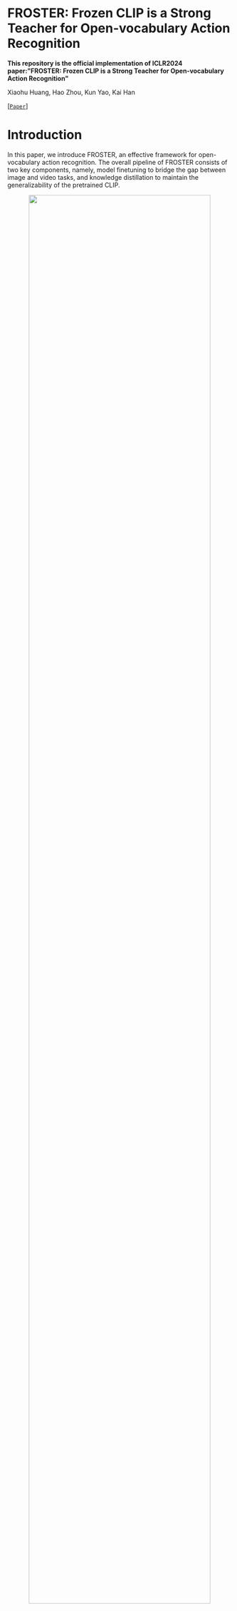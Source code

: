 # FROSTER: Frozen CLIP is a Strong Teacher for Open-vocabulary Action Recognition

**This repository is the official implementation of ICLR2024 paper:"FROSTER: Frozen CLIP is a Strong Teacher for Open-vocabulary Action Recognition"**

Xiaohu Huang, Hao Zhou, Kun Yao, Kai Han

 [[`Paper`]](https://openreview.net/pdf?id=zYXFMeHRtO)

# Introduction

In this paper, we introduce FROSTER, an effective framework for open-vocabulary action recognition. The overall pipeline of FROSTER consists of two key components, namely, model finetuning to bridge the gap between image and video tasks, and knowledge distillation to maintain the generalizability of the pretrained CLIP.

<div class="col-sm-12" align=center>
  <img src='figures/method.png' width="90%" height="90%">
</div>

# Performance
We conduct experiments on two open-vocabulary settings, i.e., base-to-novel and cross-dataset. FROSTER achieves state-of-the-art performance on both the two benchmarks.

<div align=center>
  <img src='figures/base-to-novel.png' width="90%" height="90%">
</div>

<div align=center>
  <img src='figures/cross-dataset.png' width="90%" height="90%">
</div>

# Dependency

The main dependent packages include: PyTorch 1.11.0 and torchvision 0.12.0 and [`PySlowFast`](https://github.com/facebookresearch/SlowFast)

Detailed Installation instruction can be viewed in [`INSTALL.md`](https://github.com/VisAILab/froster/blob/main/INSTALL.md).

# Data Preparation

- **Kinetics-400.** 

  We obtained the compressed version Kinetics-400 dataset, where videos have been resized to 256, from the [`VoV3d Repo`](https://github.com/youngwanLEE/VoV3D/blob/main/DATA.md#kinetics- 
  400). The repository  provides the download link for the dataset:  [[`Kinetics-400 dataset link`](https://dl.dropbox.com/s/419u0zljf2brsbt/compress.tar.gz)]. After downloading and 
  extracting the data, you should rename the folders "train_256" and "val_256" to "train" and "val" respectively. Additionally, please note that the video "val/crossing_river/ZVdAl- 
  yh9m0.mp4" is invalid and needs to be replaced. You should download a new version of the video from [`here`](https://drive.google.com/file/d/15M07kKQlZEoVzUezppITSnICs83fch8A/view? 
  usp=share_link) and perform the replacement.

- **UCF-101.**

  We download UCF-101 dataset by the [`script`](https://github.com/open-mmlab/mmaction2/blob/main/tools/data/ucf101/download_videos.sh) provided by MMAction2.

- **HMDB-51.**

  We donwload HMDB-51 dataset by the [`script`](https://github.com/open-mmlab/mmaction2/blob/main/tools/data/hmdb51/download_videos.sh) provided by MMAction2.

- **Kinetics-600 testing.**

  Validation data of Kinetics-600 we used can be donwloaded from [`link`](https://pan.baidu.com/s/1d6wI-n3igMdE1rJ2xP2MsA?pwd=c5mu ).

# Checkpoint

The pre-trained models will be uploaded soon.

# Training

- **Base-to-Novel Setting**
The training scripts are in the **script/training/temporal_b16** folder. 
Please use `train_clip_B2N_hmdb.sh`, `train_clip_B2N_k400.sh`, `train_clip_B2N_ssv2.sh` and `train_clip_B2N_ucf.sh` for the training on HMDB51, K400, SSV2, and UCF101, respectively.

Below is the training script on k400, where you need to modify the `ROOT`, `CKPT`, `DATA.PATH_TO_DATA_DIR`, `DATA.PATH_PREFIX`, `DATA.INDEX_LABEL_MAPPING_FILE`  variables to fit the paths on your server. 

```bash
ROOT=/root/paddlejob/workspace/env_run/output/xiaohu/FROSTER
CKPT=/root/paddlejob/workspace/env_run/output/xiaohu/FROSTER

# TRAIN_FILE can be set as train_1.csv or train_2.csv or train_3.csv;

B2N_k400_file=B2N_k400
TRAIN_FILE=train_1.csv
VAL_FILE=val.csv
TEST_FILE=test.csv

cd $ROOT

TORCH_DISTRIBUTED_DEBUG=INFO python -W ignore -u tools/run_net.py \
  --cfg configs/Kinetics/TemporalCLIP_vitb16_8x16_STAdapter_K400.yaml \
  --opts DATA.PATH_TO_DATA_DIR $ROOT/zs_label_db/$B2N_k400_file \
  TRAIN_FILE $TRAIN_FILE \
  VAL_FILE $VAL_FILE \
  TEST_FILE $TEST_FILE \
  DATA.PATH_PREFIX /root/paddlejob/workspace/env_run/output/xiaohu/data/k400 \
  DATA.PATH_LABEL_SEPARATOR , \
  DATA.INDEX_LABEL_MAPPING_FILE /root/paddlejob/workspace/env_run/output/xiaohu/FROSTER/zs_label_db/$B2N_k400_file/train_rephrased.json \
  TRAIN.ENABLE True \
  OUTPUT_DIR $CKPT/basetraining/B2N_k400_froster \
  TRAIN.BATCH_SIZE 32 \
  TEST.BATCH_SIZE 240 \
  TEST.NUM_ENSEMBLE_VIEWS 3 \
  TEST.NUM_SPATIAL_CROPS 1 \
  NUM_GPUS 8 \
  SOLVER.MAX_EPOCH 12 \
  SOLVER.WARMUP_EPOCHS 2.0 \
  SOLVER.BASE_LR 3.33e-6 \
  SOLVER.WARMUP_START_LR 3.33e-8 \
  SOLVER.COSINE_END_LR 3.33e-8 \
  TRAIN.MIXED_PRECISION True \
  DATA.DECODING_BACKEND "pyav" \
  MODEL.NUM_CLASSES 200 \
  MIXUP.ENABLE False \
  AUG.ENABLE False \
  AUG.NUM_SAMPLE 1 \
  TRAIN.EVAL_PERIOD 1 \
  TRAIN.CHECKPOINT_PERIOD 1 \
  MODEL.LOSS_FUNC soft_cross_entropy \
  TRAIN.LINEAR_CONNECT_CLIMB False \
  TRAIN.CLIP_ORI_PATH /root/.cache/clip/ViT-B-16.pt \
  TRAIN.LINEAR_CONNECT_LOSS_RATIO 0.0 \
  MODEL.RAW_MODEL_DISTILLATION True \
  MODEL.KEEP_RAW_MODEL True \
  MODEL.DISTILLATION_RATIO 2.0
```

- **Cross-Dataset Setting**
The training script is also in the **script/training/temporal_b16** folder. 
Please use `train_clip.sh` for the training on K400, where you also need to modify the `ROOT`, `CKPT`, `DATA.PATH_TO_DATA_DIR`, `DATA.PATH_PREFIX`, `DATA.INDEX_LABEL_MAPPING_FILE`  variables to fit the paths on your server. 

# Average the models

To improve the generalizability of your model, after training, you can use `weight_average_tool.py` to average the models from different epochs. The source folder `source_dir` should be changed according to your saved path.

```
python weight_average_tool.py
```

# Evaluation

- **Base-to-Novel Setting**
Please use `hmdb_clip_B2N.sh`, `k400_clip_B2N.sh`, `ssv2_clip_B2N.sh` and `ucf_clip_B2N.sh` for the evaluation on HMDB51, K400, SSV2, and UCF101, respectively, where you need to modify the `ROOT`, `CKPT`, `DATA.PATH_TO_DATA_DIR`, `DATA.PATH_PREFIX`, `DATA.INDEX_LABEL_MAPPING_FILE` and `LOAD_CKPT_FILE`  variables to fit the paths on your server.

Below is the evaluation script for k400 dataset.

```bash
ROOT=/root/paddlejob/workspace/env_run/output/xiaohu/FROSTER
CKPT=/root/paddlejob/workspace/env_run/output/xiaohu/FROSTER/basetraining/B2N_k400_froster

OUT_DIR=$CKPT/testing
OAD_CKPT_FILE=/root/paddlejob/workspace/env_run/output/xiaohu/FROSTER/basetraining/B2N_k400_froster/wa_checkpoints/swa_2_22.pth

# TRAIN_FILE can be set as train_1.csv or train_2.csv or train_3.csv;
# TEST_FILE can be set as val.csv (base set) or test.csv (novel set).
# rephrased_file can be set as train_rephrased.json (base set) or test_rephrased.json (novel set)
B2N_k400_file=B2N_k400
TRAIN_FILE=train_1.csv
VAL_FILE=val.csv
TEST_FILE=val.csv
rephrased_file=train_rephrased.json

cd $ROOT

python -W ignore -u tools/run_net.py \
    --cfg configs/Kinetics/TemporalCLIP_vitb16_8x16_STAdapter_K400.yaml \
    --opts DATA.PATH_TO_DATA_DIR $ROOT/zs_label_db/$B2N_k400_file \
    TRAIN_FILE $TRAIN_FILE \
    VAL_FILE $VAL_FILE \
    TEST_FILE $TEST_FILE \
    DATA.PATH_PREFIX /root/paddlejob/workspace/env_run/output/xiaohu/data/k400 \
    DATA.PATH_LABEL_SEPARATOR , \
    DATA.INDEX_LABEL_MAPPING_FILE /root/paddlejob/workspace/env_run/output/xiaohu/FROSTER/zs_label_db/B2N_k400/$rephrased_file \
    TRAIN.ENABLE False \
    OUTPUT_DIR $OUT_DIR \
    TEST.BATCH_SIZE 480 \
    NUM_GPUS 8 \
    DATA.DECODING_BACKEND "pyav" \
    MODEL.NUM_CLASSES 200 \
    TEST.CUSTOM_LOAD True \
    TEST.CUSTOM_LOAD_FILE $LOAD_CKPT_FILE \
    TEST.SAVE_RESULTS_PATH temp.pyth \
    TEST.NUM_ENSEMBLE_VIEWS 3 \
    TEST.NUM_SPATIAL_CROPS 1 \
    TEST.PATCHING_MODEL False \
    TEST.PATCHING_RATIO $PATCHING_RATIO \
    TEST.CLIP_ORI_PATH ~/.cache/clip/ViT-B-16.pt \
    DATA_LOADER.NUM_WORKERS 4 \
```

- **Cross-Dataset Setting**
Please use `hmdb_clip.sh`, `ucf_clip.sh`, and `k600_clip.sh` for the evaluation on HMDB51, UCF101, and K600, respectively, where you need to modify the `ROOT`, `CKPT`, `DATA.PATH_TO_DATA_DIR`, `DATA.PATH_PREFIX`, `DATA.INDEX_LABEL_MAPPING_FILE` and `LOAD_CKPT_FILE`  variables to fit the paths on your server.

# Acknowledgement

This repository is built upon [`OpenVCLIP`](https://github.com/wengzejia1/Open-VCLIP), [`PySlowFast`](https://github.com/facebookresearch/SlowFast) and [`CLIP`](https://github.com/openai/CLIP). Thanks for those well-organized codebases.

# Citation

```
@inproceedings{
  huang2024froster,
  title={FROSTER: Frozen CLIP is a Strong Teacher for Open-Vocabulary Action Recognition},
  author={Xiaohu Huang and Hao Zhou and Kun Yao and Kai Han},
  booktitle={International Conference on Learning Representations},
  year={2024},
  url={https://openreview.net/pdf?id=zYXFMeHRtO}
}
```
